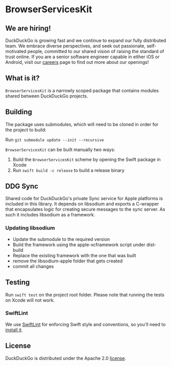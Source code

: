 # BrowserServicesKit

## We are hiring!

DuckDuckGo is growing fast and we continue to expand our fully distributed team. We embrace diverse perspectives, and seek out passionate, self-motivated people, committed to our shared vision of raising the standard of trust online. If you are a senior software engineer capable in either iOS or Android, visit our [careers](https://duckduckgo.com/hiring/#open) page to find out more about our openings!

## What is it?

`BrowserServicesKit` is a narrowly scoped package that contains modules shared between DuckDuckGo projects.

## Building

The package uses submodules, which will need to be cloned in order for the project to build:

Run `git submodule update --init --recursive`

`BrowserServicesKit` can be built manually two ways:

1. Build the `BrowserServicesKit` scheme by opening the Swift package in Xcode
2. Run `swift build -c release` to build a release binary


## DDG Sync

Shared code for DuckDuckGo's private Sync service for Apple platforms is included in this library.  It depends on libsodium and exports a C-wrapper that encapsulates logic for creating secure messages to the sync server.  As such it includes libsodium as a framework.  

### Updating libsodium

* Update the submodule to the required version 
* Build the framework using the apple-xcframework script under dist-build
* Replace the existing framework with the one that was built
* remove the libsodium-apple folder that gets created
* commit all changes 

## Testing

Run `swift test` on the project root folder. Please note that running the tests on Xcode will not work.


### SwiftLint

We use [SwiftLint](https://github.com/realm/SwiftLint) for enforcing Swift style and conventions, so you'll need to [install it](https://github.com/realm/SwiftLint#installation).

## License

DuckDuckGo is distributed under the Apache 2.0 [license](https://github.com/duckduckgo/ios/blob/master/LICENSE).
